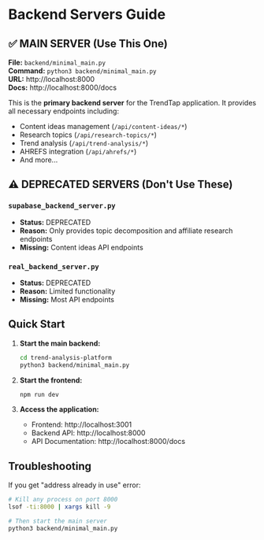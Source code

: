 # Backend Servers Guide

## ✅ MAIN SERVER (Use This One)

**File:** `backend/minimal_main.py`  
**Command:** `python3 backend/minimal_main.py`  
**URL:** http://localhost:8000  
**Docs:** http://localhost:8000/docs  

This is the **primary backend server** for the TrendTap application. It provides all necessary endpoints including:
- Content ideas management (`/api/content-ideas/*`)
- Research topics (`/api/research-topics/*`) 
- Trend analysis (`/api/trend-analysis/*`)
- AHREFS integration (`/api/ahrefs/*`)
- And more...

## ⚠️ DEPRECATED SERVERS (Don't Use These)

### `supabase_backend_server.py`
- **Status:** DEPRECATED
- **Reason:** Only provides topic decomposition and affiliate research endpoints
- **Missing:** Content ideas API endpoints

### `real_backend_server.py` 
- **Status:** DEPRECATED
- **Reason:** Limited functionality
- **Missing:** Most API endpoints

## Quick Start

1. **Start the main backend:**
   ```bash
   cd trend-analysis-platform
   python3 backend/minimal_main.py
   ```

2. **Start the frontend:**
   ```bash
   npm run dev
   ```

3. **Access the application:**
   - Frontend: http://localhost:3001
   - Backend API: http://localhost:8000
   - API Documentation: http://localhost:8000/docs

## Troubleshooting

If you get "address already in use" error:
```bash
# Kill any process on port 8000
lsof -ti:8000 | xargs kill -9

# Then start the main server
python3 backend/minimal_main.py
```

